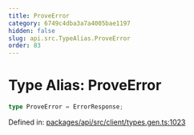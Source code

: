 ```yaml
---
title: ProveError
category: 6749c4dba3a7a4005bae1197
hidden: false
slug: api.src.TypeAlias.ProveError
order: 83
---
```


# Type Alias: ProveError

```ts
type ProveError = ErrorResponse;
```

Defined in: [packages/api/src/client/types.gen.ts:1023](https://github.com/zkcloudworker/minatokens-lib/blob/main/packages/api/src/client/types.gen.ts#L1023)
